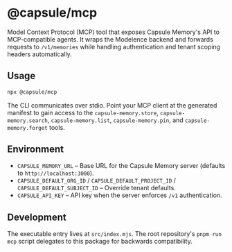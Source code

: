 # @capsule/mcp

Model Context Protocol (MCP) tool that exposes Capsule Memory's API to MCP-compatible agents. It wraps the Modelence backend and forwards requests to `/v1/memories` while handling authentication and tenant scoping headers automatically.

## Usage

```bash
npx @capsule/mcp
```

The CLI communicates over stdio. Point your MCP client at the generated manifest to gain access to the `capsule-memory.store`, `capsule-memory.search`, `capsule-memory.list`, `capsule-memory.pin`, and `capsule-memory.forget` tools.

## Environment

- `CAPSULE_MEMORY_URL` – Base URL for the Capsule Memory server (defaults to `http://localhost:3000`).
- `CAPSULE_DEFAULT_ORG_ID` / `CAPSULE_DEFAULT_PROJECT_ID` / `CAPSULE_DEFAULT_SUBJECT_ID` – Override tenant defaults.
- `CAPSULE_API_KEY` – API key when the server enforces `/v1` authentication.

## Development

The executable entry lives at `src/index.mjs`. The root repository's `pnpm run mcp` script delegates to this package for backwards compatibility.
